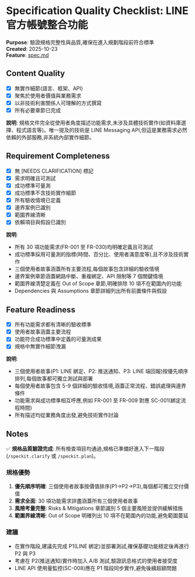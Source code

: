 # Specification Quality Checklist: LINE 官方帳號整合功能

**Purpose**: 驗證規格完整性與品質,確保在進入規劃階段前符合標準  
**Created**: 2025-10-23  
**Feature**: [spec.md](../spec.md)

## Content Quality

- [x] 無實作細節(語言、框架、API)
- [x] 聚焦於使用者價值與業務需求
- [x] 以非技術利害關係人可理解的方式撰寫
- [x] 所有必要章節已完成

**說明**: 規格文件完全從使用者角度描述功能需求,未涉及具體技術實作(如資料庫選擇、程式語言等)。唯一提及的技術是 LINE Messaging API,但這是業務需求必然依賴的外部服務,非系統內部實作細節。

## Requirement Completeness

- [x] 無 [NEEDS CLARIFICATION] 標記
- [x] 需求明確且可測試
- [x] 成功標準可量測
- [x] 成功標準不含技術實作細節
- [x] 所有驗收情境已定義
- [x] 邊界案例已識別
- [x] 範圍界線清晰
- [x] 依賴項目與假設已識別

**說明**: 
- 所有 30 項功能需求(FR-001 至 FR-030)均明確定義且可測試
- 成功標準採用可量測的指標(時間、百分比、使用者滿意度等),且不涉及技術實作
- 三個使用者故事涵蓋所有主要流程,每個故事包含詳細的驗收情境
- 邊界案例章節涵蓋網路中斷、重複綁定、API 限制等 7 個關鍵情境
- 範圍界線清楚定義在 Out of Scope 章節,明確排除 10 項不在範圍內的功能
- Dependencies 與 Assumptions 章節詳細列出所有前置條件與假設

## Feature Readiness

- [x] 所有功能需求都有清晰的驗收標準
- [x] 使用者故事涵蓋主要流程
- [x] 功能符合成功標準中定義的可量測成果
- [x] 規格中無實作細節洩漏

**說明**: 
- 三個使用者故事(P1: LINE 綁定、P2: 推送通知、P3: LINE 端回報)按優先順序排列,每個故事都可獨立測試與部署
- 每個使用者故事包含 5-9 個詳細的驗收情境,涵蓋正常流程、錯誤處理與邊界條件
- 功能需求與成功標準相互呼應,例如 FR-001 至 FR-009 對應 SC-001(綁定流程時間)
- 所有描述均從業務角度出發,避免技術實作討論

## Notes

✅ **規格品質驗證完成**: 所有檢查項目均通過,規格已準備好進入下一階段(`/speckit.clarify` 或 `/speckit.plan`)。

### 規格優勢

1. **優先順序明確**: 三個使用者故事按價值排序(P1→P2→P3),每個都可獨立交付價值
2. **需求全面**: 30 項功能需求詳盡涵蓋所有三個使用者故事
3. **風險考量完整**: Risks & Mitigations 章節識別 5 個主要風險並提供緩解措施
4. **範圍界線清晰**: Out of Scope 明確列出 10 項不在範圍內的功能,避免範圍蔓延

### 建議

- 在實作階段,建議先完成 P1(LINE 綁定)並部署測試,確保基礎功能穩定後再進行 P2 與 P3
- 考慮在 P2(推送通知)實作時加入 A/B 測試,驗證訊息格式的使用者接受度
- LINE API 使用量監控(SC-008)應在 P1 階段同步實作,避免後續超額問題